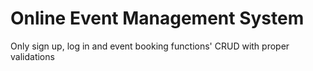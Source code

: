 # Online Event Management System
 Only sign up, log in and event booking functions' CRUD with proper validations
